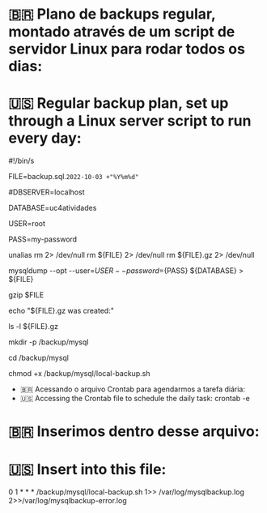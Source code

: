 # 🇧🇷 Plano de backups regular, montado através de um script de servidor Linux para rodar todos os dias:
# 🇺🇸 Regular backup plan, set up through a Linux server script to run every day:
#!/bin/s

FILE=backup.sql.`2022-10-03 +"%Y%m%d"`

#DBSERVER=localhost

DATABASE=uc4atividades

USER=root

PASS=my-password

unalias rm 2> /dev/null
rm ${FILE} 2> /dev/null 
rm ${FILE}.gz 2> /dev/null

mysqldump --opt --user=${USER} --password=${PASS} ${DATABASE} > ${FILE} 

gzip $FILE

echo "${FILE}.gz was created:"

ls -l ${FILE}.gz

mkdir -p /backup/mysql

cd /backup/mysql

chmod +x /backup/mysql/local-backup.sh

- 🇧🇷 Acessando o arquivo Crontab para agendarmos a tarefa diária:
- 🇺🇸 Accessing the Crontab file to schedule the daily task:
  crontab -e

# 🇧🇷 Inserimos dentro desse arquivo:
# 🇺🇸 Insert into this file:
0 1 * * * /backup/mysql/local-backup.sh 1>> /var/log/mysqlbackup.log 
2>>/var/log/mysqlbackup-error.log
